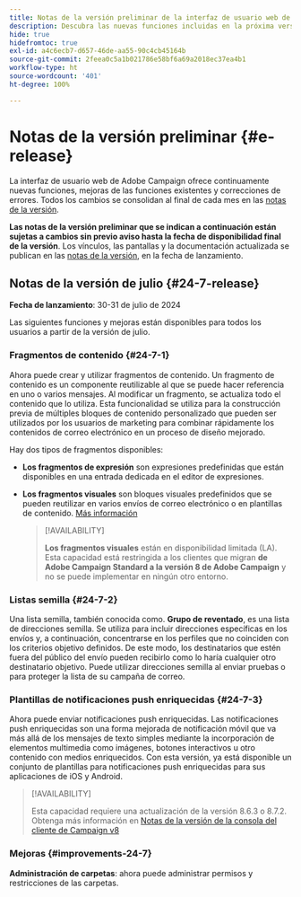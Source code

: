 ```yaml
---
title: Notas de la versión preliminar de la interfaz de usuario web de Campaign v8
description: Descubra las nuevas funciones incluidas en la próxima versión de la interfaz de usuario web de Campaign
hide: true
hidefromtoc: true
exl-id: a4c6ecb7-d657-46de-aa55-90c4cb45164b
source-git-commit: 2feea0c5a1b021786e58bf6a69a2018ec37ea4b1
workflow-type: ht
source-wordcount: '401'
ht-degree: 100%

---
```


# Notas de la versión preliminar {#e-release}

La interfaz de usuario web de Adobe Campaign ofrece continuamente nuevas funciones, mejoras de las funciones existentes y correcciones de errores. Todos los cambios se consolidan al final de cada mes en las [notas de la versión](release-notes.md).

**Las notas de la versión preliminar que se indican a continuación están sujetas a cambios sin previo aviso hasta la fecha de disponibilidad final de la versión**. Los vínculos, las pantallas y la documentación actualizada se publican en las [notas de la versión](release-notes.md), en la fecha de lanzamiento.

## Notas de la versión de julio {#24-7-release}

**Fecha de lanzamiento**: 30-31 de julio de 2024

Las siguientes funciones y mejoras están disponibles para todos los usuarios a partir de la versión de julio.

### Fragmentos de contenido {#24-7-1}

Ahora puede crear y utilizar fragmentos de contenido. Un fragmento de contenido es un componente reutilizable al que se puede hacer referencia en uno o varios mensajes. Al modificar un fragmento, se actualiza todo el contenido que lo utiliza. Esta funcionalidad se utiliza para la construcción previa de múltiples bloques de contenido personalizado que pueden ser utilizados por los usuarios de marketing para combinar rápidamente los contenidos de correo electrónico en un proceso de diseño mejorado.

Hay dos tipos de fragmentos disponibles:

* **Los fragmentos de expresión** son expresiones predefinidas que están disponibles en una entrada dedicada en el editor de expresiones.
* **Los fragmentos visuales** son bloques visuales predefinidos que se pueden reutilizar en varios envíos de correo electrónico o en plantillas de contenido. [Más información](../content/fragments.md)

  >[!AVAILABILITY]
  >
  >**Los fragmentos visuales** están en disponibilidad limitada (LA). Esta capacidad está restringida a los clientes que migran **de Adobe Campaign Standard a la versión 8 de Adobe Campaign** y no se puede implementar en ningún otro entorno.

### Listas semilla {#24-7-2}

Una lista semilla, también conocida como. **Grupo de reventado**, es una lista de direcciones semilla. Se utiliza para incluir direcciones específicas en los envíos y, a continuación, concentrarse en los perfiles que no coinciden con los criterios objetivo definidos. De este modo, los destinatarios que estén fuera del público del envío pueden recibirlo como lo haría cualquier otro destinatario objetivo. Puede utilizar direcciones semilla al enviar pruebas o para proteger la lista de su campaña de correo.

### Plantillas de notificaciones push enriquecidas {#24-7-3}

Ahora puede enviar notificaciones push enriquecidas. Las notificaciones push enriquecidas son una forma mejorada de notificación móvil que va más allá de los mensajes de texto simples mediante la incorporación de elementos multimedia como imágenes, botones interactivos u otro contenido con medios enriquecidos. Con esta versión, ya está disponible un conjunto de plantillas para notificaciones push enriquecidas para sus aplicaciones de iOS y Android.

>[!AVAILABILITY]
>
>Esta capacidad requiere una actualización de la versión 8.6.3 o 8.7.2. Obtenga más información en [Notas de la versión de la consola del cliente de Campaign v8](https://experienceleague.adobe.com/es/docs/campaign/campaign-v8/releases/release-notes)

### Mejoras {#improvements-24-7}

**Administración de carpetas**: ahora puede administrar permisos y restricciones de las carpetas.
